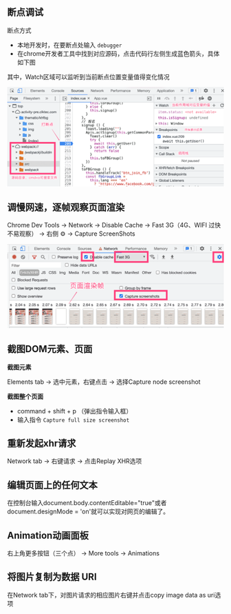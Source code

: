 <!--
 * @Date: 2021-08-11 10:41:08
 * @LastEditors: wenfujie
 * @LastEditTime: 2021-08-16 09:53:45
 * @FilePath: /document-library/articles/浏览器/谷歌浏览器开发者工具.md
-->

## 断点调试

断点方式
- 本地开发时，在要断点处输入 `debugger`
- 在chrome开发者工具中找到对应源码，点击代码行左侧生成蓝色箭头，具体如下图

其中，Watch区域可以监听到当前断点位置变量值得变化情况

![](./images/chrome-dev如何打断点.png)
## 调慢网速，逐帧观察页面渲染

Chrome Dev Tools -> Network -> Disable Cache -> Fast 3G（4G、WIFI 过快不易观察） -> 右侧 ⚙️ -> Capture ScreenShots

![](./images/chrome_dev_tool_wathc.png)

## 截图DOM元素、页面

**截图元素**

Elements tab -> 选中元素，右键点击 -> 选择Capture node screenshot

**截图整个页面**

- command + shift + p （弹出指令输入框）
- 输入指令 `Capture full size screenshot`

## 重新发起xhr请求

Network tab -> 右键请求 -> 点击Replay XHR选项

## 编辑页面上的任何文本

在控制台输入document.body.contentEditable="true"或者document.designMode = 'on'就可以实现对网页的编辑了。

## Animation动画面板

右上角更多按钮（三个点） -> More tools -> Animations

## 将图片复制为数据 URI

在Network tab下，对图片请求的相应图片右键并点击copy image data as uri选项